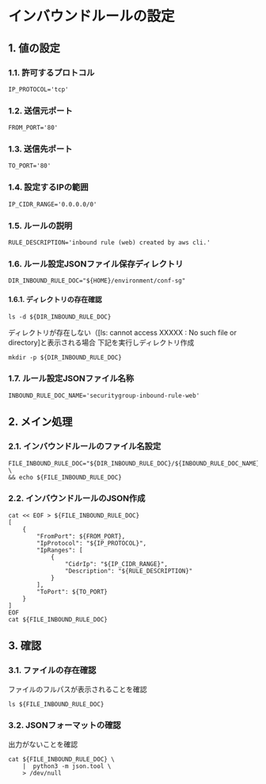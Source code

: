 <!-- omit in toc -->
# インバウンドルールの設定

## 1. 値の設定

### 1.1. 許可するプロトコル

    IP_PROTOCOL='tcp'

### 1.2. 送信元ポート

    FROM_PORT='80'

### 1.3. 送信先ポート

    TO_PORT='80'

### 1.4. 設定するIPの範囲

    IP_CIDR_RANGE='0.0.0.0/0'

### 1.5. ルールの説明

    RULE_DESCRIPTION='inbound rule (web) created by aws cli.'

### 1.6. ルール設定JSONファイル保存ディレクトリ

    DIR_INBOUND_RULE_DOC="${HOME}/environment/conf-sg"

#### 1.6.1. ディレクトリの存在確認

    ls -d ${DIR_INBOUND_RULE_DOC}

ディレクトリが存在しない（[ls: cannot access XXXXX : No such file or directory]と表示される場合
下記を実行しディレクトリ作成

    mkdir -p ${DIR_INBOUND_RULE_DOC}

### 1.7. ルール設定JSONファイル名称

    INBOUND_RULE_DOC_NAME='securitygroup-inbound-rule-web'

## 2. メイン処理

### 2.1. インバウンドルールのファイル名設定

    FILE_INBOUND_RULE_DOC="${DIR_INBOUND_RULE_DOC}/${INBOUND_RULE_DOC_NAME}.json" \
    && echo ${FILE_INBOUND_RULE_DOC}

### 2.2. インバウンドルールのJSON作成

    cat << EOF > ${FILE_INBOUND_RULE_DOC}
    [
        {
            "FromPort": ${FROM_PORT},
            "IpProtocol": "${IP_PROTOCOL}",
            "IpRanges": [
                {
                    "CidrIp": "${IP_CIDR_RANGE}",
                    "Description": "${RULE_DESCRIPTION}"
                }
            ],
            "ToPort": ${TO_PORT}
        }
    ]
    EOF
    cat ${FILE_INBOUND_RULE_DOC}

## 3. 確認

### 3.1. ファイルの存在確認

ファイルのフルパスが表示されることを確認

    ls ${FILE_INBOUND_RULE_DOC}

### 3.2. JSONフォーマットの確認

出力がないことを確認

    cat ${FILE_INBOUND_RULE_DOC} \
        |  python3 -m json.tool \
        > /dev/null
